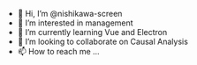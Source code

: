 - 👋 Hi, I’m @nishikawa-screen
- 👀 I’m interested in management
- 🌱 I’m currently learning Vue and Electron
- 💞️ I’m looking to collaborate on Causal Analysis
- 📫 How to reach me ...

<!---
nishikawa-screen/nishikawa-screen is a ✨ special ✨ repository because its `README.md` (this file) appears on your GitHub profile.
You can click the Preview link to take a look at your changes.
--->
